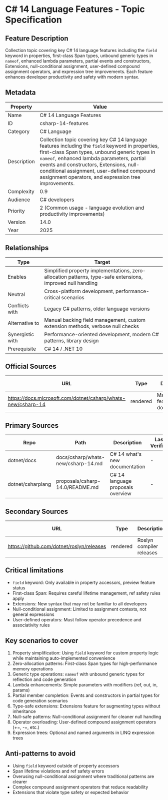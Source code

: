# C# 14 Language Features - Topic Specification

## Feature Description

Collection topic covering key C# 14 language features including the `field` keyword in properties, first-class Span types, unbound generic types in `nameof`, enhanced lambda parameters, partial events and constructors, Extensions, null-conditional assignment, user-defined compound assignment operators, and expression tree improvements. Each feature enhances developer productivity and safety with modern syntax.

## Metadata

| Property | Value |
| --- | --- |
| Name | C# 14 Language Features |
| ID | csharp-14-features |
| Category | C# Language |
| Description | Collection topic covering key C# 14 language features including the `field` keyword in properties, first-class Span types, unbound generic types in `nameof`, enhanced lambda parameters, partial events and constructors, Extensions, null-conditional assignment, user-defined compound assignment operators, and expression tree improvements. |
| Complexity | 0.9 |
| Audience | C# developers |
| Priority | 2 (Common usage - language evolution and productivity improvements) |
| Version | 14.0 |
| Year | 2025 |

## Relationships

| Type | Target |
| --- | --- |
| Enables | Simplified property implementations, zero-allocation patterns, type-safe extensions, improved null handling |
| Neutral | Cross-platform development, performance-critical scenarios |
| Conflicts with | Legacy C# patterns, older language versions |
| Alternative to | Manual backing field management, custom extension methods, verbose null checks |
| Synergistic with | Performance-oriented development, modern C# patterns, library design |
| Prerequisite | C# 14 / .NET 10 |

## Official Sources

| URL | Type | Description | Last Verified |
| --- | --- | --- | --- |
| https://docs.microsoft.com/dotnet/csharp/whats-new/csharp-14 | rendered | Main C# 14 features documentation | 2025-09-20 |

## Primary Sources

| Repo | Path | Description | Last Verified |
| --- | --- | --- | --- |
| dotnet/docs | docs/csharp/whats-new/csharp-14.md | C# 14 what's new documentation | - |
| dotnet/csharplang | proposals/csharp-14.0/README.md | C# 14 language proposals overview | - |

## Secondary Sources

| URL | Type | Description | Last Verified |
| --- | --- | --- | --- |
| https://github.com/dotnet/roslyn/releases | rendered | Roslyn compiler releases | 2025-09-20 |

## Critical limitations

- `field` keyword: Only available in property accessors, preview feature status
- First-class Span: Requires careful lifetime management, ref safety rules apply
- Extensions: New syntax that may not be familiar to all developers
- Null-conditional assignment: Limited to assignment contexts, not general expressions
- User-defined operators: Must follow operator precedence and associativity rules

## Key scenarios to cover

1. Property simplification: Using `field` keyword for custom property logic while maintaining auto-implemented convenience
2. Zero-allocation patterns: First-class Span types for high-performance memory operations
3. Generic type operations: `nameof` with unbound generic types for reflection and code generation
4. Lambda enhancements: Simple parameters with modifiers (ref, out, in, params)
5. Partial member completion: Events and constructors in partial types for code generation scenarios
6. Type-safe extensions: Extensions feature for augmenting types without inheritance
7. Null-safe patterns: Null-conditional assignment for cleaner null handling
8. Operator overloading: User-defined compound assignment operators (+=, -=, etc.)
9. Expression trees: Optional and named arguments in LINQ expression trees

## Anti-patterns to avoid

- Using `field` keyword outside of property accessors
- Span lifetime violations and ref safety errors
- Overusing null-conditional assignment where traditional patterns are clearer
- Complex compound assignment operators that reduce readability
- Extensions that violate type safety or expected behavior
